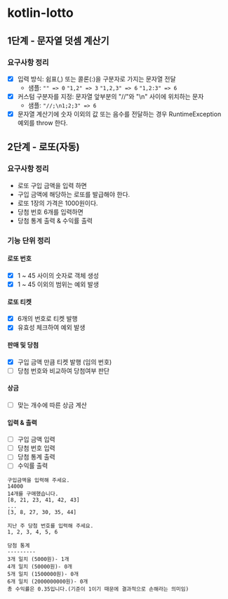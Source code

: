 # kotlin-lotto

## 1단계 - 문자열 덧셈 계산기
### 요구사항 정리
- [x] 입력 방식: 쉼표(,) 또는 콜론(:)을 구분자로 가지는 문자열 전달
  - 샘플: ```"" => 0``` ```"1,2" => 3``` ```"1,2,3" => 6``` ```"1,2:3" => 6```
- [x] 커스텀 구분자를 지정: 문자열 앞부분의 "//"와 "\n" 사이에 위치하는 문자
  - 샘플: ```"//;\n1;2;3" => 6```
- [x] 문자열 계산기에 숫자 이외의 값 또는 음수를 전달하는 경우 RuntimeException 예외를 throw 한다.

## 2단계 - 로또(자동)
### 요구사항 정리
- 로또 구입 금액을 입력 하면
- 구입 금액에 해당하는 로또를 발급해야 한다.
- 로또 1장의 가격은 1000원이다.
- 당첨 번호 6개를 입력하면
- 당첨 통계 출력 & 수익률 출력

### 기능 단위 정리
#### 로또 번호
- [x] 1 ~ 45 사이의 숫자로 객체 생성
- [x] 1 ~ 45 이외의 범위는 예외 발생
#### 로또 티켓
- [x] 6개의 번호로 티켓 발행 
- [x] 유효성 체크하여 예외 발생
#### 판매 및 당첨
- [x] 구입 금액 만큼 티켓 발행 (임의 번호)
- [ ] 당첨 번호와 비교하여 당첨여부 판단 
#### 상금
- [ ] 맞는 개수에 따른 상금 계산
#### 입력 & 출력
- [ ] 구입 금액 입력
- [ ] 당첨 번호 입력
- [ ] 당첨 통계 출력
- [ ] 수익률 출력

```text
구입금액을 입력해 주세요.
14000
14개를 구매했습니다.
[8, 21, 23, 41, 42, 43]
...
[3, 8, 27, 30, 35, 44]

지난 주 당첨 번호를 입력해 주세요.
1, 2, 3, 4, 5, 6

당첨 통계
---------
3개 일치 (5000원)- 1개
4개 일치 (50000원)- 0개
5개 일치 (1500000원)- 0개
6개 일치 (2000000000원)- 0개
총 수익률은 0.35입니다.(기준이 1이기 때문에 결과적으로 손해라는 의미임)
```